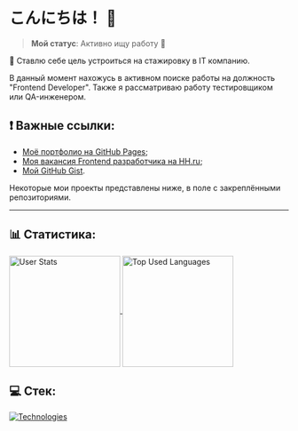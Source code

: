# こんにちは！ 👋

> __Мой статус__: Активно ищу работу 👀

📝 Ставлю себе цель устроиться на стажировку в IT компанию.

В данный момент нахожусь в активном поиске работы на должность "Frontend Developer". Также я рассматриваю работу тестировщиком или QA-инженером.

## ❗ Важные ссылки:
- [Моё портфолио на GitHub Pages](https://nico-kun123.github.io/Portfolio/);
- [Моя вакансия Frontend разработчика на HH.ru](https://krasnoyarsk.hh.ru/resume/62dedceaff0c831a7f0039ed1f3379466d4f53);
- [Мой GitHub Gist](https://gist.github.com/Nico-kun123).

Некоторые мои проекты представлены ниже, в поле с закреплёнными репозиториями.

<!--
## 📙 Стек:

![JavaScript](https://img.shields.io/badge/JavaScript-ES6-yellow?logo=javascript)
![CSS](https://img.shields.io/badge/CSS-3-blue)
![HTML](https://img.shields.io/badge/HTML-5-orange)
![Vue.js](https://img.shields.io/badge/Vue.js-Vue%202,%20Vue%203-brightgreen)
![SASS](https://img.shields.io/badge/SASS-SCSS-pink?logo=sass)
![Vite.js](https://img.shields.io/badge/Vite.js-black?logo=vite)
-->

---

## 📊 Статистика:

<a href="https://github.com/anuraghazra/github-readme-stats">
  <img alt="User Stats" height=200 align="center" src="https://github-readme-stats.vercel.app/api?username=Nico-kun123&show_icons=true&locale=ru&langs_count=8)" />
</a>
<a href="https://github.com/anuraghazra/convoychat">
  <img alt="Top Used Languages" height=200 align="center" src="https://github-readme-stats.vercel.app/api/top-langs?username=Nico-kun123&layout=compact&langs_count=8&card_width=320" />
</a>

## 💻 Стек:

<a href="https://skillicons.dev">
  <img alt="Technologies" src="https://skillicons.dev/icons?i=html,css,js,ts,git,scss,vue,vite" />
</a>

<!--
📚 Frameworks, Platforms and Libraries:

![HTML5](https://img.shields.io/badge/html5-%23E34F26.svg?style=for-the-badge&logo=html5&logoColor=white)
![CSS3](https://img.shields.io/badge/css3-%231572B6.svg?style=for-the-badge&logo=css3&logoColor=white)
![JavaScript](https://img.shields.io/badge/javascript-%23323330.svg?style=for-the-badge&logo=javascript&logoColor=%23F7DF1E)
![Git](https://img.shields.io/badge/git-%23F05033.svg?style=for-the-badge&logo=git&logoColor=white)
![TypeScript](https://img.shields.io/badge/typescript-%23007ACC.svg?style=for-the-badge&logo=typescript&logoColor=white)
![Vue.js](https://img.shields.io/badge/vuejs-%2335495e.svg?style=for-the-badge&logo=vuedotjs&logoColor=%234FC08D)
![Nuxtjs](https://img.shields.io/badge/Nuxt-002E3B?style=for-the-badge&logo=nuxtdotjs&logoColor=#00DC82)
![Vite](https://img.shields.io/badge/vite-%23646CFF.svg?style=for-the-badge&logo=vite&logoColor=white)
![Jest](https://img.shields.io/badge/-jest-%23C21325?style=for-the-badge&logo=jest&logoColor=white)
![Visual Studio Code](https://img.shields.io/badge/Visual%20Studio%20Code-0078d7.svg?style=for-the-badge&logo=visual-studio-code&logoColor=white)
-->

<!--
**Nico-kun123/Nico-kun123** is a ✨ _special_ ✨ repository because its `README.md` (this file) appears on your GitHub profile.

Here are some ideas to get you started:

- 🔭 I’m currently working on ...
- 🌱 I’m currently learning ...
- 👯 I’m looking to collaborate on ...
- 🤔 I’m looking for help with ...
- 💬 Ask me about ...
- 📫 How to reach me: ...
- 😄 Pronouns: ...
- ⚡ Fun fact: ...
-->
